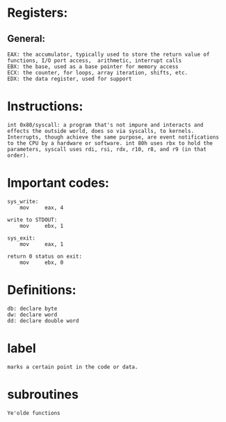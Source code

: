 # Registers:
  
  ## General:
    EAX: the accumulator, typically used to store the return value of functions, I/O port access,  arithmetic, interrupt calls
    EBX: the base, used as a base pointer for memory access
    ECX: the counter, for loops, array iteration, shifts, etc.
    EDX: the data register, used for support 


# Instructions:

    int 0x80/syscall: a program that's not impure and interacts and effects the outside world, does so via syscalls, to kernels. Interrupts, though achieve the same purpose, are event notifications to the CPU by a hardware or software. int 80h uses rbx to hold the parameters, syscall uses rdi, rsi, rdx, r10, r8, and r9 (in that order).

# Important codes:

    sys_write:
        mov     eax, 4
    
    write to STDOUT:
        mov     ebx, 1
    
    sys_exit:
        mov     eax, 1
    
    return 0 status on exit:
        mov     ebx, 0


# Definitions:

    db: declare byte
    dw: declare word
    dd: declare double word

# label

    marks a certain point in the code or data.

# subroutines

    Ye'olde functions